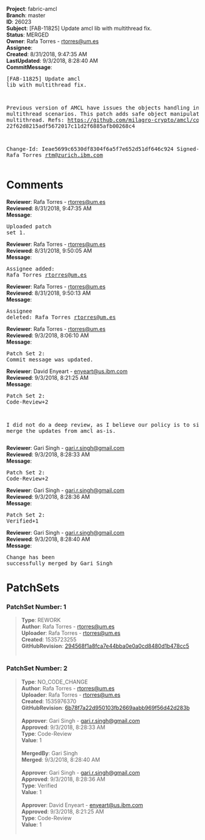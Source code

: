 <strong>Project</strong>: fabric-amcl<br><strong>Branch</strong>: master<br><strong>ID</strong>: 26023<br><strong>Subject</strong>: [FAB-11825] Update amcl lib with multithread fix.<br><strong>Status</strong>: MERGED<br><strong>Owner</strong>: Rafa Torres - rtorres@um.es<br><strong>Assignee</strong>:<br><strong>Created</strong>: 8/31/2018, 9:47:35 AM<br><strong>LastUpdated</strong>: 9/3/2018, 8:28:40 AM<br><strong>CommitMessage</strong>:<br><pre>[FAB-11825] Update amcl lib with multithread fix.

Previous version of AMCL have issues the objects handling in multithread
scenarios.
This patch adds safe object manipulation for multithread.
Refs: 
https://github.com/milagro-crypto/amcl/commit/
22f62d8215adf5672017c11d2f6885afb00268c4

Change-Id: Ieae5699c6530df8304f6a5f7e652d51df646c924
Signed-off-by: Rafa Torres <rtm@zurich.ibm.com>
</pre><h1>Comments</h1><strong>Reviewer</strong>: Rafa Torres - rtorres@um.es<br><strong>Reviewed</strong>: 8/31/2018, 9:47:35 AM<br><strong>Message</strong>: <pre>Uploaded patch set 1.</pre><strong>Reviewer</strong>: Rafa Torres - rtorres@um.es<br><strong>Reviewed</strong>: 8/31/2018, 9:50:05 AM<br><strong>Message</strong>: <pre>Assignee added: Rafa Torres <rtorres@um.es></pre><strong>Reviewer</strong>: Rafa Torres - rtorres@um.es<br><strong>Reviewed</strong>: 8/31/2018, 9:50:13 AM<br><strong>Message</strong>: <pre>Assignee deleted: Rafa Torres <rtorres@um.es></pre><strong>Reviewer</strong>: Rafa Torres - rtorres@um.es<br><strong>Reviewed</strong>: 9/3/2018, 8:06:10 AM<br><strong>Message</strong>: <pre>Patch Set 2: Commit message was updated.</pre><strong>Reviewer</strong>: David Enyeart - enyeart@us.ibm.com<br><strong>Reviewed</strong>: 9/3/2018, 8:21:25 AM<br><strong>Message</strong>: <pre>Patch Set 2: Code-Review+2

I did not do a deep review, as I believe our policy is to simply merge the updates from amcl as-is.</pre><strong>Reviewer</strong>: Gari Singh - gari.r.singh@gmail.com<br><strong>Reviewed</strong>: 9/3/2018, 8:28:33 AM<br><strong>Message</strong>: <pre>Patch Set 2: Code-Review+2</pre><strong>Reviewer</strong>: Gari Singh - gari.r.singh@gmail.com<br><strong>Reviewed</strong>: 9/3/2018, 8:28:36 AM<br><strong>Message</strong>: <pre>Patch Set 2: Verified+1</pre><strong>Reviewer</strong>: Gari Singh - gari.r.singh@gmail.com<br><strong>Reviewed</strong>: 9/3/2018, 8:28:40 AM<br><strong>Message</strong>: <pre>Change has been successfully merged by Gari Singh</pre><h1>PatchSets</h1><h3>PatchSet Number: 1</h3><blockquote><strong>Type</strong>: REWORK<br><strong>Author</strong>: Rafa Torres - rtorres@um.es<br><strong>Uploader</strong>: Rafa Torres - rtorres@um.es<br><strong>Created</strong>: 1535723255<br><strong>GitHubRevision</strong>: [294568f1a8fca7e44bba0e0a0cd8480d1b478cc5](https://github.com/hyperledger/fabric-amcl/commit/294568f1a8fca7e44bba0e0a0cd8480d1b478cc5)<br><br></blockquote><h3>PatchSet Number: 2</h3><blockquote><strong>Type</strong>: NO_CODE_CHANGE<br><strong>Author</strong>: Rafa Torres - rtorres@um.es<br><strong>Uploader</strong>: Rafa Torres - rtorres@um.es<br><strong>Created</strong>: 1535976370<br><strong>GitHubRevision</strong>: [6b78f7a22d950103fb2669aabb969f56d42d283b](https://github.com/hyperledger/fabric-amcl/commit/6b78f7a22d950103fb2669aabb969f56d42d283b)<br><br><strong>Approver</strong>: Gari Singh - gari.r.singh@gmail.com<br><strong>Approved</strong>: 9/3/2018, 8:28:33 AM<br><strong>Type</strong>: Code-Review<br><strong>Value</strong>: 1<br><br><strong>MergedBy</strong>: Gari Singh<br><strong>Merged</strong>: 9/3/2018, 8:28:40 AM<br><br><strong>Approver</strong>: Gari Singh - gari.r.singh@gmail.com<br><strong>Approved</strong>: 9/3/2018, 8:28:36 AM<br><strong>Type</strong>: Verified<br><strong>Value</strong>: 1<br><br><strong>Approver</strong>: David Enyeart - enyeart@us.ibm.com<br><strong>Approved</strong>: 9/3/2018, 8:21:25 AM<br><strong>Type</strong>: Code-Review<br><strong>Value</strong>: 1<br><br></blockquote>